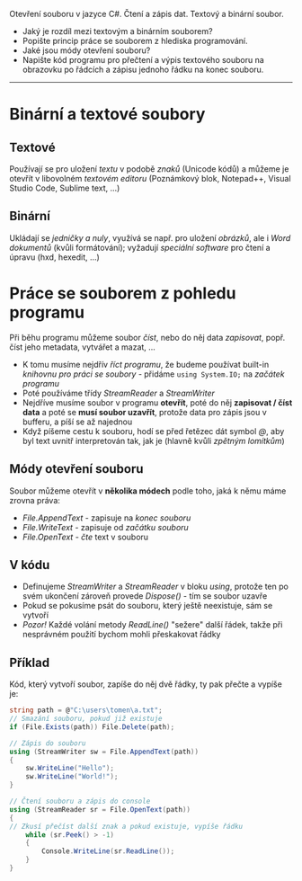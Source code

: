 Otevření souboru v jazyce C#. Čtení a zápis dat. Textový a binární soubor.

- Jaký je rozdíl mezi textovým a binárním souborem?
- Popište princip práce se souborem z hlediska programování.
- Jaké jsou módy otevření souboru?
- Napište kód programu pro přečtení a výpis textového souboru na obrazovku po řádcích a zápisu jednoho řádku na konec souboru.
---
# Binární a textové soubory
## Textové 
Používají se pro uložení *textu* v podobě *znaků* (Unicode kódů) a můžeme je otevřít v libovolném *textovém editoru* (Poznámkový blok, Notepad++, Visual Studio Code, Sublime text, ...)
## Binární
Ukládají se *jedničky a nuly*, využívá se např. pro uložení *obrázků*, ale i *Word dokumentů* (kvůli formátování); vyžadují *speciální software* pro čtení a úpravu (hxd, hexedit, ...)
# Práce se souborem z pohledu programu
Při běhu programu můžeme soubor *číst*, nebo do něj data *zapisovat*, popř. číst jeho metadata, vytvářet a mazat, ...
- K tomu musíme nejdřív *říct programu*, že budeme používat built-in *knihovnu pro práci se soubory* - přidáme `using System.IO;` na *začátek programu*
- Poté používáme třídy *StreamReader* a *StreamWriter*
- Nejdříve musíme soubor v programu **otevřít**, poté do něj **zapisovat / číst data** a poté se **musí soubor uzavřít**, protože data pro zápis jsou v bufferu, a píší se až najednou
- Když píšeme cestu k souboru, hodí se před řetězec dát symbol *@*, aby byl text uvnitř interpretován tak, jak je (hlavně kvůli *zpětným lomítkům*)
## Módy otevření souboru
Soubor můžeme otevřít v **několika módech** podle toho, jaká k němu máme zrovna práva:
- *File.AppendText* - zapisuje na *konec souboru*
- *File.WriteText* - zapisuje od *začátku souboru*
- *File.OpenText* - *čte* text v souboru
## V kódu
- Definujeme *StreamWriter* a *StreamReader* v bloku *using*, protože ten po svém ukončení zároveň provede *Dispose()* - tím se soubor uzavře
- Pokud se pokusíme psát do souboru, který ještě neexistuje, sám se vytvoří
- *Pozor!* Každé volání metody *ReadLine()* "sežere" další řádek, takže při nesprávném použití bychom mohli přeskakovat řádky
## Příklad
Kód, který vytvoří soubor, zapíše do něj dvě řádky, ty pak přečte a vypíše je:
```cs
string path = @"C:\users\tomen\a.txt";
// Smazání souboru, pokud již existuje
if (File.Exists(path)) File.Delete(path);

// Zápis do souboru
using (StreamWriter sw = File.AppendText(path))
{
	sw.WriteLine("Hello");
	sw.WriteLine("World!");
}

// Čtení souboru a zápis do console
using (StreamReader sr = File.OpenText(path))
{
// Zkusí přečíst další znak a pokud existuje, vypíše řádku
	while (sr.Peek() > -1) 
	{
		Console.WriteLine(sr.ReadLine());
	}
}
```
